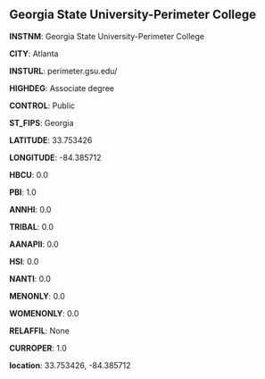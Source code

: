 
Georgia State University-Perimeter College
---
**INSTNM**: Georgia State University-Perimeter College

**CITY**: Atlanta

**INSTURL**: perimeter.gsu.edu/

**HIGHDEG**: Associate degree

**CONTROL**: Public

**ST_FIPS**: Georgia

**LATITUDE**: 33.753426

**LONGITUDE**: -84.385712

**HBCU**: 0.0

**PBI**: 1.0

**ANNHI**: 0.0

**TRIBAL**: 0.0

**AANAPII**: 0.0

**HSI**: 0.0

**NANTI**: 0.0

**MENONLY**: 0.0

**WOMENONLY**: 0.0

**RELAFFIL**: None

**CURROPER**: 1.0

**location**: 33.753426, -84.385712